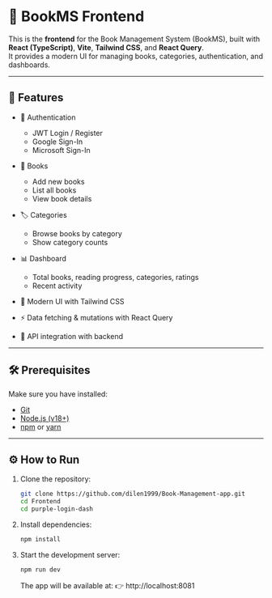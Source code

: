 # 🎨 BookMS Frontend

This is the **frontend** for the Book Management System (BookMS), built with **React (TypeScript)**, **Vite**, **Tailwind CSS**, and **React Query**.  
It provides a modern UI for managing books, categories, authentication, and dashboards.

---

## 🚀 Features

- 🔑 Authentication  
  - JWT Login / Register  
  - Google Sign-In  
  - Microsoft Sign-In  

- 📘 Books  
  - Add new books  
  - List all books  
  - View book details  

- 🏷️ Categories  
  - Browse books by category  
  - Show category counts  

- 📊 Dashboard  
  - Total books, reading progress, categories, ratings  
  - Recent activity  

- 🎨 Modern UI with Tailwind CSS  
- ⚡ Data fetching & mutations with React Query  
- 🔄 API integration with backend  

---

## 🛠️ Prerequisites

Make sure you have installed:

- [Git](https://git-scm.com/)  
- [Node.js (v18+)](https://nodejs.org/)  
- [npm](https://www.npmjs.com/) or [yarn](https://yarnpkg.com/)  

---

## ⚙️ How to Run

1. Clone the repository:
   ```bash
   git clone https://github.com/dilen1999/Book-Management-app.git
   cd Frontend
   cd purple-login-dash
   ```
2. Install dependencies:
    ```bash
   npm install
   ```
3. Start the development server:
    ```bash
   npm run dev
   ```

   The app will be available at:
   👉 http://localhost:8081
